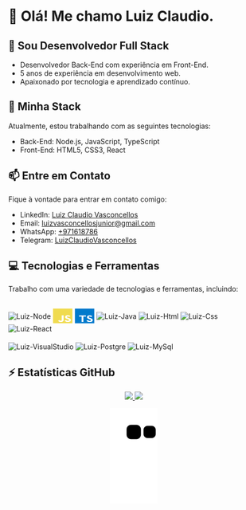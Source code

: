 # 👋 Olá! Me chamo Luiz Claudio.

## 💼 Sou Desenvolvedor Full Stack

- Desenvolvedor Back-End com experiência em Front-End.
- 5 anos de experiência em desenvolvimento web.
- Apaixonado por tecnologia e aprendizado contínuo.

## 🚀 Minha Stack

Atualmente, estou trabalhando com as seguintes tecnologias:

- Back-End: Node.js, JavaScript, TypeScript
- Front-End: HTML5, CSS3, React

## 📫 Entre em Contato

Fique à vontade para entrar em contato comigo:

- LinkedIn: [Luiz Claudio Vasconcellos](https://www.linkedin.com/in/luiz-claudio-vasconcellos)
- Email: [luizvasconcellosjunior@gmail.com](mailto:luizvasconcellosjunior@gmail.com)
- WhatsApp: [+971618786](https://api.whatsapp.com/send/?phone=971618786&text&app_absent=0)
- Telegram: [LuizClaudioVasconcellos](https://t.me/LuizClaudioVasconcellos)

## 💻 Tecnologias e Ferramentas

Trabalho com uma variedade de tecnologias e ferramentas, incluindo:

<div style="display: inline_block"><br>
  <img align="center" alt="Luiz-Node" height="30" width="40" src="https://cdn.jsdelivr.net/gh/devicons/devicon/icons/nodejs/nodejs-original.svg"/>
  <img align="center" alt="Luiz-Js" height="30" width="40" src="https://raw.githubusercontent.com/devicons/devicon/master/icons/javascript/javascript-plain.svg"/>
  <img align="center" alt="Luiz-Ts" height="30" width="40" src="https://raw.githubusercontent.com/devicons/devicon/master/icons/typescript/typescript-plain.svg"/>
  <img align="center" alt="Luiz-Java" height="30" width="40" src="https://cdn.jsdelivr.net/gh/devicons/devicon/icons/java/java-original.svg" />
  <img align="center" alt="Luiz-Html" height="30" width="40" src="https://cdn.jsdelivr.net/gh/devicons/devicon/icons/html5/html5-original.svg"/>
  <img align="center" alt="Luiz-Css" height="30" width="40" src="https://cdn.jsdelivr.net/gh/devicons/devicon/icons/css3/css3-original.svg"/>
  <img align="center" alt="Luiz-React" height="30" width="40" src="https://cdn.jsdelivr.net/gh/devicons/devicon/icons/react/react-original.svg" />
  <br>
  <br>
  <img align="center" alt="Luiz-VisualStudio" height="30" width="40" src="https://cdn.jsdelivr.net/gh/devicons/devicon/icons/visualstudio/visualstudio-plain.svg"/>
  <img align="center" alt="Luiz-Postgre" height="30" width="40" src="https://cdn.jsdelivr.net/gh/devicons/devicon/icons/postgresql/postgresql-original.svg"/>
  <img align="center" alt="Luiz-MySql" height="30" width="40" src="https://cdn.jsdelivr.net/gh/devicons/devicon/icons/mysql/mysql-original.svg"/>
</div>


## ⚡ Estatísticas GitHub

<div align="center">
 <a href="https://github.com/LuizClaudioVasconcellos">
  <img src="https://github-readme-stats.vercel.app/api?username=LuizClaudioVasconcellos&show_icons=true&theme=dark&include_all_commits=true&count_private=true"/>
  <img src="https://github-readme-stats.vercel.app/api/top-langs/?username=LuizClaudioVasconcellos&layout=compact&langs_count=7&theme=dark"/>

   
   
  ![Snake animation](https://github.com/LuizClaudioVasconcellos/LuizClaudioVasconcellos/blob/output/github-contribution-grid-snake.svg)</div>
